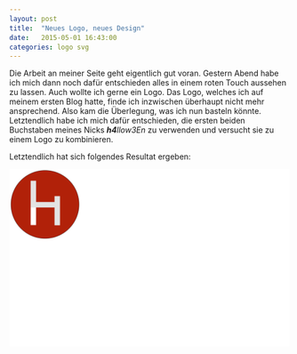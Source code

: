 ```yaml
---
layout: post
title:  "Neues Logo, neues Design"
date:   2015-05-01 16:43:00
categories: logo svg
---
```

Die Arbeit an meiner Seite geht eigentlich gut voran. Gestern Abend habe ich mich dann noch dafür entschieden alles in einem roten Touch aussehen zu lassen. Auch wollte ich gerne ein Logo. Das Logo, welches ich auf meinem ersten Blog hatte, finde ich inzwischen überhaupt nicht mehr ansprechend. Also kam die Überlegung, was ich nun basteln könnte. Letztendlich habe ich mich dafür entschieden, die ersten beiden Buchstaben meines Nicks _**h4**llow3En_ zu verwenden und versucht sie zu einem Logo zu kombinieren.

Letztendlich hat sich folgendes Resultat ergeben:

![The new logo](/images/logo.svg)
